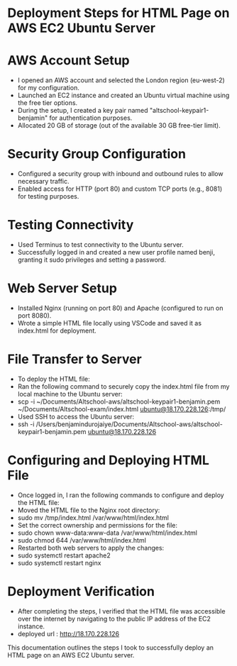 # Deployment Steps for HTML Page on AWS EC2 Ubuntu Server

# AWS Account Setup
- I opened an AWS account and selected the London region (eu-west-2) for my configuration.
- Launched an EC2 instance and created an Ubuntu virtual machine using the free tier options.
- During the setup, I created a key pair named "altschool-keypair1-benjamin" for authentication purposes.
- Allocated 20 GB of storage (out of the available 30 GB free-tier limit).

# Security Group Configuration
- Configured a security group with inbound and outbound rules to allow necessary traffic.
- Enabled access for HTTP (port 80) and custom TCP ports (e.g., 8081) for testing purposes.

# Testing Connectivity
- Used Terminus to test connectivity to the Ubuntu server.
- Successfully logged in and created a new user profile named benji, granting it sudo privileges and setting a password.

# Web Server Setup
- Installed Nginx (running on port 80) and Apache (configured to run on port 8080).
- Wrote a simple HTML file locally using VSCode and saved it as index.html for deployment.

# File Transfer to Server
- To deploy the HTML file:
- Ran the following command to securely copy the index.html file from my local machine to the Ubuntu server:
- scp -i ~/Documents/Altschool-aws/altschool-keypair1-benjamin.pem ~/Documents/Altschool-exam/index.html ubuntu@18.170.228.126:/tmp/
- Used SSH to access the Ubuntu server:
- ssh -i /Users/benjamindurojaiye/Documents/Altschool-aws/altschool-keypair1-benjamin.pem ubuntu@18.170.228.126

# Configuring and Deploying HTML File
- Once logged in, I ran the following commands to configure and deploy the HTML file:
- Moved the HTML file to the Nginx root directory:
- sudo mv /tmp/index.html /var/www/html/index.html
- Set the correct ownership and permissions for the file:
- sudo chown www-data:www-data /var/www/html/index.html
- sudo chmod 644 /var/www/html/index.html
- Restarted both web servers to apply the changes:
- sudo systemctl restart apache2
- sudo systemctl restart nginx

# Deployment Verification
- After completing the steps, I verified that the HTML file was accessible over the internet by navigating to the public IP address of the EC2 instance.
- deployed url : http://18.170.228.126

This documentation outlines the steps I took to successfully deploy an HTML page on an AWS EC2 Ubuntu server.




